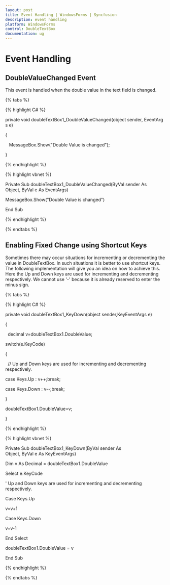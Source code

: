 ```yaml
---
layout: post
title: Event Handling | WindowsForms | Syncfusion
description: event handling
platform: WindowsForms
control: DoubleTextBox
documentation: ug
---
```

# Event Handling

## DoubleValueChanged Event

This event is handled when the double value in the text field is changed.

{% tabs %}

{% highlight C# %}  

private void doubleTextBox1_DoubleValueChanged(object sender, EventArgs e)

{

   MessageBox.Show("Double Value is changed");

}

{% endhighlight %}




{% highlight vbnet %} 

Private Sub doubleTextBox1_DoubleValueChanged(ByVal sender As Object, ByVal e As EventArgs)

MessageBox.Show("Double Value is changed")

End Sub

{% endhighlight %}

{% endtabs %}

## Enabling Fixed Change using Shortcut Keys

Sometimes there may occur situations for incrementing or decrementing the value in DoubleTextBox. In such situations it is better to use shortcut keys. The following implementation will give you an idea on how to achieve this. Here the Up and Down keys are used for incrementing and decrementing respectively. We cannot use '-' because it is already reserved to enter the minus sign.

{% tabs %}

{% highlight C# %}  

private void doubleTextBox1_KeyDown(object sender,KeyEventArgs e)

{

  decimal v=doubleTextBox1.DoubleValue;

switch(e.KeyCode)

{

  // Up and Down keys are used for incrementing and decrementing respectively.

case Keys.Up : v++;break;

case Keys.Down : v--;break;

}

doubleTextBox1.DoubleValue=v;

}

{% endhighlight %}



{% highlight vbnet %} 

Private Sub doubleTextBox1_KeyDown(ByVal sender As Object, ByVal e As KeyEventArgs)

Dim v As Decimal = doubleTextBox1.DoubleValue

Select e.KeyCode


' Up and Down keys are used for incrementing and decrementing respectively.

Case Keys.Up

v=v+1

Case Keys.Down

v=v-1

End Select

doubleTextBox1.DoubleValue = v

End Sub

{% endhighlight %}

{% endtabs %}